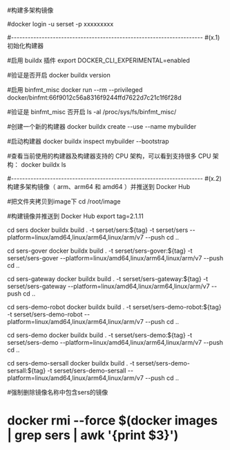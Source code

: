 #构建多架构镜像

#docker login -u serset -p xxxxxxxxx

#---------------------------------------------------------------------
#(x.1)初始化构建器

#启用 buildx 插件
export DOCKER_CLI_EXPERIMENTAL=enabled

#验证是否开启
docker buildx version

#启用 binfmt_misc
docker run --rm --privileged docker/binfmt:66f9012c56a8316f9244ffd7622d7c21c1f6f28d

#验证是 binfmt_misc 否开启
ls -al /proc/sys/fs/binfmt_misc/


#创建一个新的构建器
docker buildx create --use --name mybuilder

#启动构建器
docker buildx inspect mybuilder --bootstrap

#查看当前使用的构建器及构建器支持的 CPU 架构，可以看到支持很多 CPU 架构：
docker buildx ls



#---------------------------------------------------------------------
#(x.2)构建多架构镜像（ arm、arm64 和 amd64 ）并推送到 Docker Hub

#把文件夹拷贝到image下
cd /root/image


#构建镜像并推送到 Docker Hub 
export tag=2.1.11

cd sers
docker buildx build . -t serset/sers:${tag} -t serset/sers --platform=linux/amd64,linux/arm64,linux/arm/v7 --push
cd .. 


cd sers-gover 
docker buildx build . -t serset/sers-gover:${tag} -t serset/sers-gover --platform=linux/amd64,linux/arm64,linux/arm/v7 --push
cd ..


cd sers-gateway
docker buildx build . -t serset/sers-gateway:${tag} -t serset/sers-gateway --platform=linux/amd64,linux/arm64,linux/arm/v7 --push
cd ..



cd sers-demo-robot 
docker buildx build . -t serset/sers-demo-robot:${tag} -t serset/sers-demo-robot --platform=linux/amd64,linux/arm64,linux/arm/v7 --push
cd ..

cd sers-demo
docker buildx build . -t serset/sers-demo:${tag} -t serset/sers-demo --platform=linux/amd64,linux/arm64,linux/arm/v7 --push
cd ..

cd sers-demo-sersall 
docker buildx build . -t serset/sers-demo-sersall:${tag} -t serset/sers-demo-sersall --platform=linux/amd64,linux/arm64,linux/arm/v7 --push
cd ..

 


#强制删除镜像名称中包含sers的镜像
# docker rmi --force $(docker images | grep sers | awk '{print $3}')












 